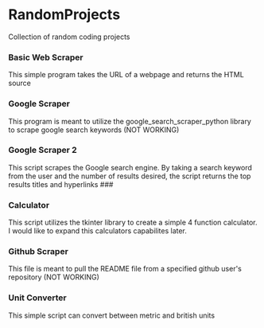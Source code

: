# RandomProjects
Collection of random coding projects
### Basic Web Scraper
This simple program takes the URL of a webpage and returns the HTML source
### Google Scraper
This program is meant to utilize the google_search_scraper_python library to scrape google search keywords (NOT WORKING)
### Google Scraper 2
This script scrapes the Google search engine.  By taking a search keyword from the user and the number of results desired, the script returns the top results titles and hyperlinks ###
### Calculator
This script utilizes the tkinter library to create a simple 4 function calculator. I would like to expand this calculators capabilites later.
### Github Scraper
This file is meant to pull the README file from a specified github user's repository (NOT WORKING)
### Unit Converter
This simple script can convert between metric and british units
